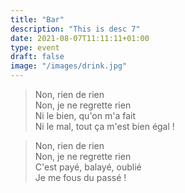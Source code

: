 ```yaml
---
title: "Bar"
description: "This is desc 7"
date: 2021-08-07T11:11:11+01:00
type: event
draft: false
image: "/images/drink.jpg"
---
```


> Non, rien de rien  
> Non, je ne regrette rien  
> Ni le bien, qu'on m'a fait  
> Ni le mal, tout ça m'est bien égal !

> Non, rien de rien  
> Non, je ne regrette rien  
> C'est payé, balayé, oublié  
> Je me fous du passé !
